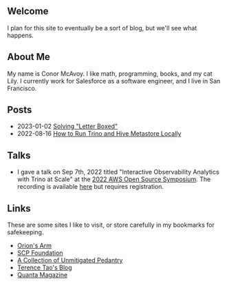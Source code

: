 ## Welcome
I plan for this site to eventually be a sort of blog, but we'll see what happens.

## About Me
My name is Conor McAvoy. I like math, programming, books, and my cat Lily. I currently work for Salesforce as a software engineer, and I live in San Francisco.

## Posts
* 2023-01-02 [Solving "Letter Boxed"](posts/letter-boxed.md)
* 2022-08-16 [How to Run Trino and Hive Metastore Locally](posts/running-trino-and-hive-metastore-locally.md)

## Talks
* I gave a talk on Sep 7th, 2022 titled "Interactive Observability Analytics with Trino at Scale" at the [2022 AWS Open Source Symposium](https://awsopensourcesymposium2022.splashthat.com/). The recording is available [here](https://pages.awscloud.com/GLOBAL-event-T3-open-source-symposium-2022-reg-event.html) but requires registration.

## Links
These are some sites I like to visit, or store carefully in my bookmarks for safekeeping.
* [Orion's Arm](https://www.orionsarm.com/)
* [SCP Foundation](https://scp-wiki.wikidot.com/)
* [A Collection of Unmitigated Pedantry](https://acoup.blog/)
* [Terence Tao's Blog](https://terrytao.wordpress.com/)
* [Quanta Magazine](https://www.quantamagazine.org/)

